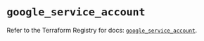 # `google_service_account`

Refer to the Terraform Registry for docs: [`google_service_account`](https://registry.terraform.io/providers/hashicorp/google-beta/5.40.0/docs/resources/google_service_account).
